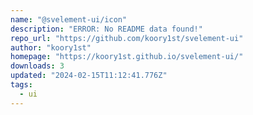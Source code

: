 ```yaml
---
name: "@svelement-ui/icon"
description: "ERROR: No README data found!"
repo_url: "https://github.com/koory1st/svelement-ui"
author: "koory1st"
homepage: "https://koory1st.github.io/svelement-ui/"
downloads: 3
updated: "2024-02-15T11:12:41.776Z"
tags: 
  - ui
---
```

